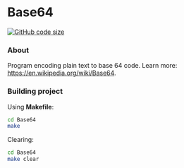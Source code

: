 # Base64
[![GitHub code size](https://img.shields.io/github/languages/code-size/0starzyk/Base64?style=flat)](https://github.com/0starzyk/Base64)
### About
Program encoding plain text to base 64 code.
Learn more: https://en.wikipedia.org/wiki/Base64.
### Building project
Using **Makefile**:
```sh
cd Base64
make
```
Clearing:
```sh
cd Base64
make clear
```
